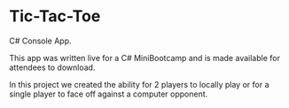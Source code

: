 # Tic-Tac-Toe

C# Console App.

This app was written live for a C# MiniBootcamp and is made available for attendees to download.

In this project we created the ability for 2 players to locally play or for a single player to face off against a computer opponent. 
